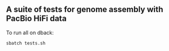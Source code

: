 ## A suite of tests for genome assembly with PacBio HiFi data

To run all on dback:

```
sbatch tests.sh
```

